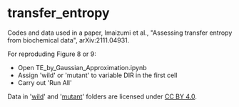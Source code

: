 # transfer_entropy
Codes and data used in a paper, Imaizumi et al., "Assessing transfer entropy from biochemical data", arXiv:2111.04931.

For reproduding Figure 8 or 9: 

* Open TE_by_Gaussian_Approximation.ipynb
* Assign 'wild' or 'mutant' to variable DIR in the first cell
* Carry out 'Run All'

Data in '[wild](https://github.com/kabashiy/transfer_entropy/tree/main/wild)' and '[mutant](https://github.com/kabashiy/transfer_entropy/tree/main/mutant)' folders  are licensed under [CC BY 4.0](https://creativecommons.org/licenses/by/4.0/deed.en).
